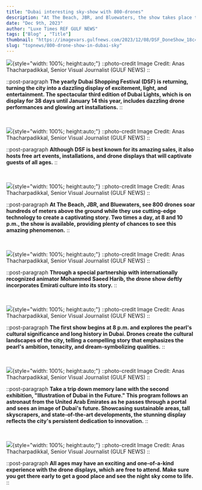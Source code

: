 ```yaml
---
title: "Dubai interesting sky-show with 800-drones"
description: "At The Beach, JBR, and Bluewaters, the show takes place twice every evening at 8 pm and 10 pm"
date: "Dec 9th, 2023"
author: "Luxe Times REF GULF NEWS"
tags: ["Blog" , "Title"]
thumbnail: "https://imagevars.gulfnews.com/2023/12/08/DSF_DoneShow_18c4aa3b5a8_original-ratio.jpg"
slug: "topnews/800-drone-show-in-dubai-sky"
---
```

<!-- section -->
![](https://imagevars.gulfnews.com/2023/12/08/DSF_DoneShow_18c4aa3b5a8_original-ratio.jpg){style="width: 100%; height:auto;"}
::photo-credit
Image Credit: Anas Thacharpadikkal, Senior Visual Journalist (GULF NEWS)
::

::post-paragraph
**The yearly Dubai Shopping Festival (DSF) is returning, turning the city into a dazzling display of excitement, light, and entertainment. The spectacular third edition of Dubai Lights, which is on display for 38 days until January 14 this year, includes dazzling drone performances and glowing art installations.**
::

<br>

<!-- section -->
![](https://imagevars.gulfnews.com/2023/12/08/DSF_DoneShow_18c4aa3b6cd_original-ratio.jpg){style="width: 100%; height:auto;"}
::photo-credit
Image Credit: Anas Thacharpadikkal, Senior Visual Journalist (GULF NEWS)
::

::post-paragraph
**Although DSF is best known for its amazing sales, it also hosts free art events, installations, and drone displays that will captivate guests of all ages.**
::

<br>

<!-- section -->
![](https://imagevars.gulfnews.com/2023/12/08/DSF_DoneShow_18c4aa3b679_original-ratio.jpg){style="width: 100%; height:auto;"}
::photo-credit
Image Credit: Anas Thacharpadikkal, Senior Visual Journalist (GULF NEWS)
::

::post-paragraph
**At The Beach, JBR, and Bluewaters, see 800 drones soar hundreds of meters above the ground while they use cutting-edge technology to create a captivating story. Two times a day, at 8 and 10 p.m., the show is available, providing plenty of chances to see this amazing phenomenon.**
::

<br>

<!-- section -->
![](https://imagevars.gulfnews.com/2023/12/08/DSF_DoneShow_18c4aa3b4d2_original-ratio.jpg){style="width: 100%; height:auto;"}
::photo-credit
Image Credit: Anas Thacharpadikkal, Senior Visual Journalist (GULF NEWS)
::

::post-paragraph
**Through a special partnership with internationally recognized animator Mohammed Saeed Harib, the drone show deftly incorporates Emirati culture into its story.**
::

<br>

<!-- section -->
![](https://imagevars.gulfnews.com/2023/12/08/DSF_DoneShow_18c4aa3b546_original-ratio.jpg){style="width: 100%; height:auto;"}
::photo-credit
Image Credit: Anas Thacharpadikkal, Senior Visual Journalist (GULF NEWS)
::

::post-paragraph
**The first show begins at 8 p.m. and explores the pearl's cultural significance and long history in Dubai. Drones create the cultural landscapes of the city, telling a compelling story that emphasizes the pearl's ambition, tenacity, and dream-symbolizing qualities.**
::

<br>

<!-- section -->
![](https://imagevars.gulfnews.com/2023/12/08/DSF_DoneShow_18c4aa3b413_original-ratio.jpg){style="width: 100%; height:auto;"}
::photo-credit
Image Credit: Anas Thacharpadikkal, Senior Visual Journalist (GULF NEWS)
::

::post-paragraph
**Take a trip down memory lane with the second exhibition, "Illustration of Dubai in the Future." This program follows an astronaut from the United Arab Emirates as he passes through a portal and sees an image of Dubai's future. Showcasing sustainable areas, tall skyscrapers, and state-of-the-art developments, the stunning display reflects the city's persistent dedication to innovation.**
::

<br>

<!-- section -->
![](https://imagevars.gulfnews.com/2023/12/08/DSF_DoneShow_18c4aa3b47e_original-ratio.jpg){style="width: 100%; height:auto;"}
::photo-credit
Image Credit: Anas Thacharpadikkal, Senior Visual Journalist (GULF NEWS)
::

::post-paragraph
**All ages may have an exciting and one-of-a-kind experience with the drone displays, which are free to attend. Make sure you get there early to get a good place and see the night sky come to life.**
::
